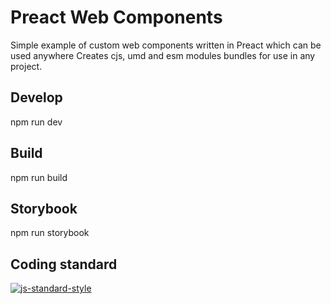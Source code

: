 # Preact Web Components

Simple example of custom web components written in Preact which can be used anywhere
Creates cjs, umd and esm modules bundles for use in any project.

## Develop

npm run dev

## Build

npm run build

## Storybook

npm run storybook

## Coding standard

[![js-standard-style](https://cdn.rawgit.com/feross/standard/master/badge.svg)](https://github.com/feross/standard)
